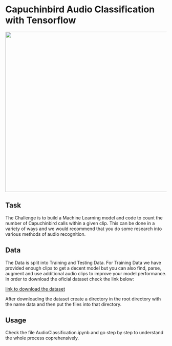 
# Capuchinbird Audio Classification with Tensorflow
<p align="center">
<kbd>
   <img align="center" src="https://github.com/TomRSavage/ParticleSwarm/blob/master/Sty.gif" width="700" height="500">
</kbd>
</p>

## Task
The Challenge is to build a Machine Learning model and code to count the number of Capuchinbird calls within a given clip. This can be done in a variety of ways and we would recommend that you do some research into various methods of audio recognition.
## Data
The Data is split into Training and Testing Data. For Training Data we have provided enough clips to get a decent model but you can also find, parse, augment and use additional audio clips to improve your model performance. In order to download the oficial dataset check the link below:

[link to download the dataset](https://www.kaggle.com/datasets/kenjee/z-by-hp-unlocked-challenge-3-signal-processing?resource=download)

After downloading the dataset create a directory in the root directory with the name data and then put the files into that directory.

## Usage
Check the file AudioClassification.ipynb and go step by step to understand the whole process coprehensively.
